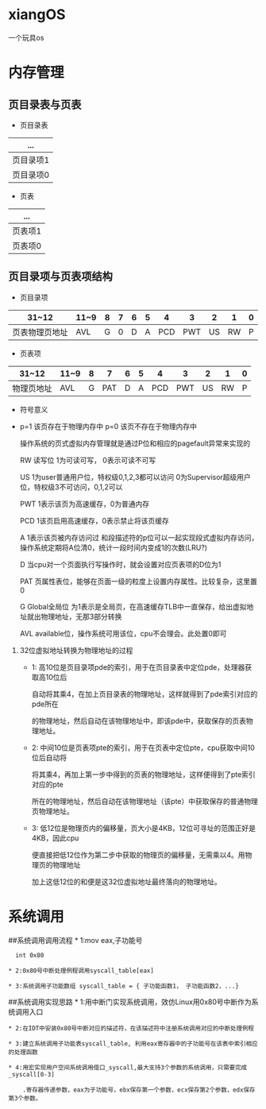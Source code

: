# xiangOS
一个玩具os



内存管理
===========================
## 页目录表与页表

* 页目录表

 ... |
-----|
页目录项1|
页目录项0|

* 页表

 ... |
-----|
页表项1|
页表项0|



## 页目录项与页表项结构

* 页目录项

31~12 | 11~9 | 8 | 7 | 6 | 5 | 4 | 3 | 2 | 1 | 0 |
------|------|---|---|---|---|---|---|---|---|---|
页表物理页地址 | AVL | G | 0 | D | A | PCD | PWT | US | RW | P |

* 页表项

31~12 | 11~9 | 8 | 7 | 6 | 5 | 4 | 3 | 2 | 1 | 0 |
------|------|---|---|---|---|---|---|---|---|---|
物理页地址 | AVL | G | PAT | D | A | PCD | PWT | US | RW | P |

* 符号意义
 *	p=1    该页存在于物理内存中         p=0  该页不存在于物理内存中

   	操作系统的页式虚拟内存管理就是通过P位和相应的pagefault异常来实现的

	RW     读写位  1为可读可写， 0表示可读不可写

	US     1为user普通用户位，特权级0,1,2,3都可以访问 0为Supervisor超级用户位，特权级3不可访问，0,1,2可以

	PWT    1表示该页为高速缓存，0为普通内存

	PCD    1该页启用高速缓存，0表示禁止将该页缓存

	A		1表示该页被内存访问过 和段描述符的p位可以一起实现段式虚拟内存访问，操作系统定期将A位清0，统计一段时间内变成1的次数(LRU?)

	D		当cpu对一个页面执行写操作时，就会设置对应页表项的D位为1

	PAT	页属性表位，能够在页面一级的粒度上设置内存属性。比较复杂，这里置0

	G		Global全局位 为1表示是全局页，在高速缓存TLB中一直保存，给出虚拟地址就出物理地址，无那3部分转换

	AVL	available位，操作系统可用该位，cpu不会理会。此处置0即可


1. 32位虚拟地址转换为物理地址的过程
    * 1: 高10位是页目录项pde的索引，用于在页目录表中定位pde，处理器获取高10位后

		 自动将其乘4，在加上页目录表的物理地址，这样就得到了pde索引对应的pde所在  

		 的物理地址，然后自动在该物理地址中，即该pde中，获取保存的页表物理地址。

	* 2: 中间10位是页表项pte的索引，用于在页表中定位pte，cpu获取中间10位后自动将  

		 将其乘4，再加上第一步中得到的页表的物理地址，这样便得到了pte索引对应的pte
  
         所在的物理地址，然后自动在该物理地址（该pte）中获取保存的普通物理页物理地址。

	* 3: 低12位是物理页内的偏移量，页大小是4KB，12位可寻址的范围正好是4KB，因此cpu

		 便直接把低12位作为第二步中获取的物理页的偏移量，无需乘以4。用物理页的物理地址
 
		 加上这低12位的和便是这32位虚拟地址最终落向的物理地址。

系统调用
===============
##系统调用调用流程
	* 1:mov eax,子功能号

	  int 0x80

	* 2:0x80号中断处理例程调用syscall_table[eax]
	
	* 3:系统调用子功能数组 syscall_table = { 子功能函数1， 子功能函数2，...}

##系统调用实现思路
	* 1:用中断门实现系统调用，效仿Linux用0x80号中断作为系统调用入口

	* 2:在IDT中安装0x80号中断对应的描述符，在该描述符中注册系统调用对应的中断处理例程

	* 3:建立系统调用子功能表syscall_table, 利用eax寄存器中的子功能号在该表中索引相应的处理函数

	* 4:用宏实现用户空间系统调用借口_syscall,最大支持3个参数的系统调用，只需要完成_syscall[0-3]

		.寄存器传递参数，eax为子功能号，ebx保存第一个参数，ecx保存第2个参数，edx保存第3个参数。 
